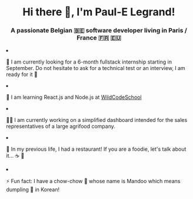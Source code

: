 <h1 align="center">Hi there 👋, I'm Paul-E Legrand!</h1>
<h3 align="center">A passionate Belgian 🇧🇪 software developer living in Paris / France 🇫🇷 🇪🇺</h3
  
- 🔎 I am currently looking for a 6-month fullstack internship starting in September. Do not hesitate to ask for a technical test or an interview, I am ready for it 💯
  
- 📖 I am learning React.js and Node.js at <a href=https://www.wildcodeschool.com>WildCodeSchool</a>

- 👷‍♂️ I am currently working on a simplified dashboard intended for the sales representatives of a large agrifood company.

- 🥩 In my previous life, I had a restaurant! If you are a foodie, let's talk about it... ☕ 🍴

- ⚡ Fun fact: I have a chow-chow 🐶 whose name is Mandoo which means dumpling 🥟 in Korean!


<!--
**pelegrand/pelegrand** is a ✨ _special_ ✨ repository because its `README.md` (this file) appears on your GitHub profile.

Here are some ideas to get you started:

- 🔭 I’m currently working on ...
- 🌱 I’m currently learning Javascript
- 👯 I’m looking to collaborate on ...
- 🤔 I’m looking for help with ...
- 💬 Ask me about ...
- 📫 How to reach me: ...
- 😄 Pronouns: ...
- ⚡ Fun fact: ...
-->
